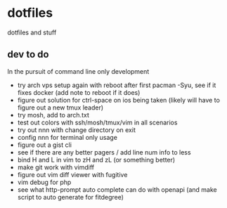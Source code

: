 # dotfiles

dotfiles and stuff

## dev to do

In the pursuit of command line only development

* try arch vps setup again with reboot after first pacman -Syu, see if it fixes docker (add note to reboot if it does)
* figure out solution for ctrl-space on ios being taken (likely will have to figure out a new tmux leader)
* try mosh, add to arch.txt
* test out colors with ssh/mosh/tmux/vim in all scenarios
* try out nnn with change directory on exit
* config nnn for terminal only usage
* figure out a gist cli
* see if there are any better pagers / add line num info to less
* bind H and L in vim to zH and zL (or something better)
* make git work with vimdiff
* figure out vim diff viewer with fugitive
* vim debug for php
* see what http-prompt auto complete can do with openapi (and make script to auto generate for fitdegree)
